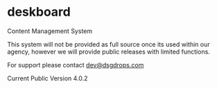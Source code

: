 # deskboard
Content Management System

This system will not be provided as full source once its used within our agency, however we will provide public releases with limited functions.

For support please contact dev@dsgdrops.com

Current Public Version 4.0.2
